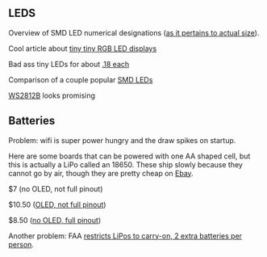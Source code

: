 ## LEDS

Overview of SMD LED numerical designations ([as it pertains to actual size](https://en.wikipedia.org/wiki/SMD_LED_Module)).

Cool article about [tiny tiny RGB LED displays](https://hackaday.com/2016/06/12/tiny-tiny-rgb-led-displays/)

Bad ass tiny LEDs for about [.18 each](https://www.aliexpress.com/item/1k-fastship-pack-DotStar-Micro-LEDs-APA102-2020-Smart-SMD-RGB-LED-APA102-2020-LED-Madrix/32830771208.html?spm=2114.search0104.3.22.af780231FMOL2&ws_ab_test=searchweb0_0,searchweb201602_3_10152_10151_10065_10344_10130_10068_10324_10547_10342_10325_10546_10343_10340_10548_10341_10545_10084_10617_10083_10616_10615_10307_10313_10059_10534_100031_10604_10103_10142,searchweb201603_36,ppcSwitch_5&algo_expid=c7a0b428-2bc9-4ba9-984d-f9d12e3224c1-3&algo_pvid=c7a0b428-2bc9-4ba9-984d-f9d12e3224c1&priceBeautifyAB=4)

Comparison of a couple popular [SMD LEDs](https://digistump.com/board/index.php?topic=991.0)

[WS2812B](https://www.aliexpress.com/item/10-1000pcs-WS2812B-4pins-5050-SMD-Black-White-version-WS2812-Individually-Addressable-Digital-RGB-LED-Chip/32453497583.html?spm=2114.search0104.3.17.I4Udjr&ws_ab_test=searchweb0_0,searchweb201602_5_10152_10151_10065_10344_10130_10068_10324_10547_10342_10325_10546_10343_10340_10548_10341_10545_10084_10083_10615_10307_10059_10314_10534_100031_10604_10103_10142,searchweb201603_6,ppcSwitch_2&algo_expid=fcc96a6c-70fe-4c45-8b3b-23c55f12acec-2&algo_pvid=fcc96a6c-70fe-4c45-8b3b-23c55f12acec&priceBeautifyAB=0) looks promising

## Batteries

Problem: wifi is super power hungry and the draw spikes on startup.

Here are some boards that can be powered with one AA shaped cell, but this is actually a LiPo called an 18650. These ship slowly because they cannot go by air, though they are pretty cheap on [Ebay](https://www.ebay.com/itm/Lot-18650-3-7V-3000mAh-Li-ion-BRC-Rechargeable-Battery-For-Flashlight-Torch-US/122798170239?_trkparms=aid%3D555018%26algo%3DPL.SIM%26ao%3D2%26asc%3D44040%26meid%3D815cfd1f1c7d456880f72a1c2cd11091%26pid%3D100005%26rk%3D1%26rkt%3D6%26mehot%3Dpp%26sd%3D323012651181%26itm%3D122798170239&_trksid=p2047675.c100005.m1851).

$7 (no OLED, not full pinout)

$10.50 ([OLED, not full pinout](https://www.aliexpress.com/item/TTGO-Wireless-WiFi-Bluetooth-Battery-ESP32-0-96-0-96-inch-OLED-Display-Development-Board-Tool/32839181889.html?spm=2114.search0204.3.32.10e57cbfjJG6yz&ws_ab_test=searchweb0_0,searchweb201602_5_10152_10151_10065_10344_10068_10130_10324_10342_10547_10325_10343_10546_10340_10548_10341_10545_10084_10083_10618_10630_10307_5722316_5711215_10313_10059_10534_100031_10629_10103_10626_10625_10624_10623_10622_10621_10620_10142,searchweb201603_25,ppcSwitch_5_ppcChannel&algo_expid=26553f87-6eaa-44a1-ae5a-0b610c669179-5&algo_pvid=26553f87-6eaa-44a1-ae5a-0b610c669179&priceBeautifyAB=0))

$8.50 ([no OLED, full pinout](https://www.aliexpress.com/item/WEMOS-ESP32-ESP-32S-Wireless-WiFi-Bluetooth-Development-Board-With-18650-Battery-Holder-ESP8266-ESP-WROOM/32841683088.html?spm=2114.search0204.3.39.10e57cbfjJG6yz&ws_ab_test=searchweb0_0,searchweb201602_5_10152_10151_10065_10344_10068_10130_10324_10342_10547_10325_10343_10546_10340_10548_10341_10545_10084_10083_10618_10630_10307_5722316_5711215_10313_10059_10534_100031_10629_10103_10626_10625_10624_10623_10622_10621_10620_10142,searchweb201603_25,ppcSwitch_5_ppcChannel&algo_expid=26553f87-6eaa-44a1-ae5a-0b610c669179-6&algo_pvid=26553f87-6eaa-44a1-ae5a-0b610c669179&priceBeautifyAB=0))

Another problem: FAA [restricts LiPos to carry-on, 2 extra batteries per person](https://www.faa.gov/about/initiatives/hazmat_safety/more_info/?hazmat=7).
